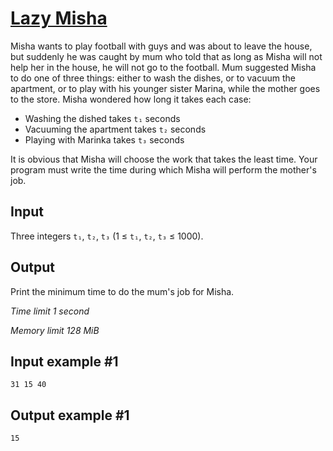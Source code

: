 # [Lazy Misha](https://www.e-olymp.com/en/problems/3867)

Misha wants to play football with guys and was about to leave the house, but suddenly he was caught by mum who told that as long as Misha will not help her in the house, he will not go to the football. Mum suggested Misha to do one of three things: either to wash the dishes, or to vacuum the apartment, or to play with his younger sister Marina, while the mother goes to the store. Misha wondered how long it takes each case:

- Washing the dished takes `t₁` seconds
- Vacuuming the apartment takes `t₂` seconds
- Playing with Marinka takes `t₃` seconds

It is obvious that Misha will choose the work that takes the least time. Your program must write the time during which Misha will perform the mother's job.

## Input

Three integers `t₁`, `t₂`, `t₃` (1 ≤ `t₁`, `t₂`, `t₃` ≤ 1000).

## Output

Print the minimum time to do the mum's job for Misha.

_Time limit 1 second_

_Memory limit 128 MiB_

## Input example #1
```
31 15 40
```

## Output example #1
```
15
```
